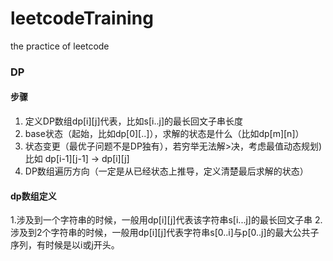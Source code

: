# leetcodeTraining
the practice of leetcode 

### DP
#### 步骤
1. 定义DP数组dp[i][j]代表，比如s[i..j]的最长回文子串长度
2. base状态（起始，比如dp[0][..]），求解的状态是什么（比如dp[m][n]）
3. 状态变更（最优子问题不是DP独有），若穷举无法解>决，考虑最值动态规划) 比如 dp[i-1][j-1] -> dp[i][j]
4. DP数组遍历方向（一定是从已经状态上推导，定义清楚最后求解的状态）
#### dp数组定义
1.涉及到一个字符串的时候，一般用dp[i][j]代表该字符串s[i...j]的最长回文子串
2.涉及到2个字符串的时候，一般用dp[i][j]代表字符串s[0..i]与p[0..j]的最大公共子序列，有时候是以i或j开头。

